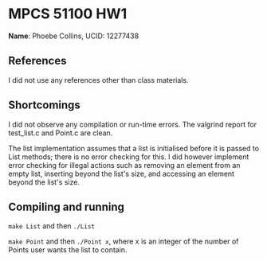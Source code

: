 # MPCS 51100 HW1
**Name**: Phoebe Collins, UCID: 12277438

## References
I did not use any references other than class materials.

## Shortcomings
I did not observe any compilation or run-time errors. The valgrind report for test_list.c and Point.c are clean.

The list implementation assumes that a list is initialised before it is passed to List methods; there is no error checking for this. I did however implement error checking for illegal actions such as removing an element from an empty list, inserting beyond the list's size, and accessing an element beyond the list's size.

## Compiling and running
`make List` and then `./List` 

`make Point` and then `./Point x`, where x is an integer of the number of Points user wants the list to contain.
